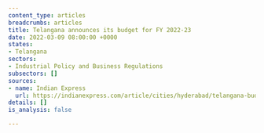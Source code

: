 ```yaml
---
content_type: articles
breadcrumbs: articles
title: Telangana announces its budget for FY 2022-23
date: 2022-03-09 08:00:00 +0000
states:
- Telangana
sectors:
- Industrial Policy and Business Regulations
subsectors: []
sources:
- name: Indian Express
  url: https://indianexpress.com/article/cities/hyderabad/telangana-budget-harish-rao-bjp-mla-suspended-7804799/
details: []
is_analysis: false

---
```

